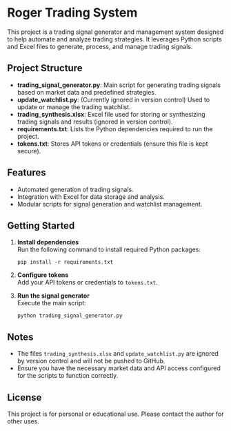 # Roger Trading System

This project is a trading signal generator and management system designed to help automate and analyze trading strategies. It leverages Python scripts and Excel files to generate, process, and manage trading signals.

## Project Structure

- **trading_signal_generator.py**: Main script for generating trading signals based on market data and predefined strategies.
- **update_watchlist.py**: (Currently ignored in version control) Used to update or manage the trading watchlist.
- **trading_synthesis.xlsx**: Excel file used for storing or synthesizing trading signals and results (ignored in version control).
- **requirements.txt**: Lists the Python dependencies required to run the project.
- **tokens.txt**: Stores API tokens or credentials (ensure this file is kept secure).

## Features

- Automated generation of trading signals.
- Integration with Excel for data storage and analysis.
- Modular scripts for signal generation and watchlist management.

## Getting Started

1. **Install dependencies**  
   Run the following command to install required Python packages:
   ```
   pip install -r requirements.txt
   ```

2. **Configure tokens**  
   Add your API tokens or credentials to `tokens.txt`.

3. **Run the signal generator**  
   Execute the main script:
   ```
   python trading_signal_generator.py
   ```

## Notes

- The files `trading_synthesis.xlsx` and `update_watchlist.py` are ignored by version control and will not be pushed to GitHub.
- Ensure you have the necessary market data and API access configured for the scripts to function correctly.

## License

This project is for personal or educational use. Please contact the author for other uses.
